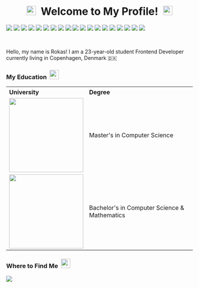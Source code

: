<h1 align="center">
  <img src="https://emojis.slackmojis.com/emojis/images/1660853767/60881/meow_attention.gif?1660853767" width="25" />
  &nbsp;Welcome to My Profile!&nbsp;
  <img src="https://emojis.slackmojis.com/emojis/images/1660853767/60881/meow_attention.gif?1660853767" width="25" />
</h1>

<p>
  <img src="https://img.shields.io/badge/React-61DAFB.svg?style=for-the-badge&logo=React&logoColor=black" />
  <img src="https://img.shields.io/badge/Angular-0F0F11.svg?style=for-the-badge&logo=Angular&logoColor=white" />
  <img src="https://img.shields.io/badge/Next.js-000000.svg?style=for-the-badge&logo=nextdotjs&logoColor=white" />
  <img src="https://img.shields.io/badge/TypeScript-3178C6.svg?style=for-the-badge&logo=TypeScript&logoColor=white" />
  <img src="https://img.shields.io/badge/HTML5-E34F26.svg?style=for-the-badge&logo=HTML5&logoColor=white" />
  <img src="https://img.shields.io/badge/JavaScript-F7DF1E.svg?style=for-the-badge&logo=JavaScript&logoColor=black" />
  <img src="https://img.shields.io/badge/CSS3-1572B6.svg?style=for-the-badge&logo=CSS3&logoColor=white" />
  <img src="https://img.shields.io/badge/Tailwind%20CSS-06B6D4.svg?style=for-the-badge&logo=Tailwind-CSS&logoColor=white" />
  <img src="https://img.shields.io/badge/Sass-CC6699.svg?style=for-the-badge&logo=Sass&logoColor=white" />
  <img src="https://img.shields.io/badge/Node.js-5FA04E.svg?style=for-the-badge&logo=nodedotjs&logoColor=white" />
  <img src="https://img.shields.io/badge/Docker-2496ED.svg?style=for-the-badge&logo=Docker&logoColor=white" />
  <img src="https://img.shields.io/badge/Git-F05032.svg?style=for-the-badge&logo=Git&logoColor=white" />
  <img src="https://img.shields.io/badge/DigitalOcean-0080FF.svg?style=for-the-badge&logo=DigitalOcean&logoColor=white" />
  <img src="https://img.shields.io/badge/Heroku-430098.svg?style=for-the-badge&logo=Heroku&logoColor=white" />
  <img src="https://img.shields.io/badge/Redux-764ABC.svg?style=for-the-badge&logo=Redux&logoColor=white" />
  <img src="https://img.shields.io/badge/PostgreSQL-4169E1.svg?style=for-the-badge&logo=PostgreSQL&logoColor=white" />
  <img src="https://img.shields.io/badge/Go-00ADD8.svg?style=for-the-badge&logo=Go&logoColor=white" />
  <img src="https://img.shields.io/badge/Scala-DC322F.svg?style=for-the-badge&logo=Scala&logoColor=white" />
  <img src="https://img.shields.io/badge/Python-3776AB.svg?style=for-the-badge&logo=Python&logoColor=white" />
</p>

<br />

Hello, my name is Rokas! I am a 23-year-old student Frontend Developer currently living in Copenhagen, Denmark 🇩🇰

<h3>My Education &nbsp;<img src="
https://emojis.slackmojis.com/emojis/images/1643515023/10521/meow_code.gif?1643515023" width="25" /></h3>

<table>
  <tr>
    <th align="left">University</th>
    <th align="left">Degree</th>
  </tr>
  <tr>
    <td><a target="_blank" href="https://en.itu.dk/"><img width="200" src="https://itu.dk/-/media/DK/Om-ITU/Presse/ITU-Logoer/ITU_logo_CPH_UK-jpg.jpg" /></a></td>
    <td>Master's in Computer Science</td>
  </tr>
  <tr>
    <td><a target="_blank" href="https://ruc.dk/en"><img width="200" src="https://ruc.dk/sites/default/files/2017-05/ruc_logo_download_en.png" /></a></td>
    <td>Bachelor's in Computer Science & Mathematics</td>
  </tr>
</table>

<!-- <img src="https://github-readme-stats.vercel.app/api/top-langs/?username=rokaskasperavicius&hide=jupyter%20notebook&layout=compact&theme=dark&hide_border=true" /> -->

<h3>Where to Find Me &nbsp;<img src="https://emojis.slackmojis.com/emojis/images/1643516091/21142/meow_bongotap.gif?1643516091" width="25" /></h3>

<a href="https://www.linkedin.com/in/rokaskasperavicius/" target="_blank">
  <img src="https://img.shields.io/badge/LinkedIn-0A66C2.svg?style=for-the-badge&logo=LinkedIn&logoColor=white" />
</a>
